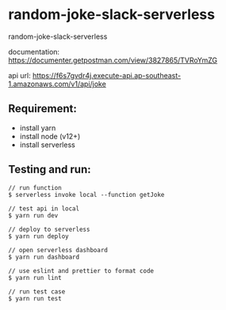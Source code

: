 # random-joke-slack-serverless

random-joke-slack-serverless

documentation: https://documenter.getpostman.com/view/3827865/TVRoYmZG

api url: https://f6s7gvdr4j.execute-api.ap-southeast-1.amazonaws.com/v1/api/joke

## Requirement:

- install yarn
- install node (v12+)
- install serverless

## Testing and run:

```
// run function
$ serverless invoke local --function getJoke

// test api in local
$ yarn run dev

// deploy to serverless
$ yarn run deploy

// open serverless dashboard
$ yarn run dashboard

// use eslint and prettier to format code
$ yarn run lint

// run test case
$ yarn run test
```
